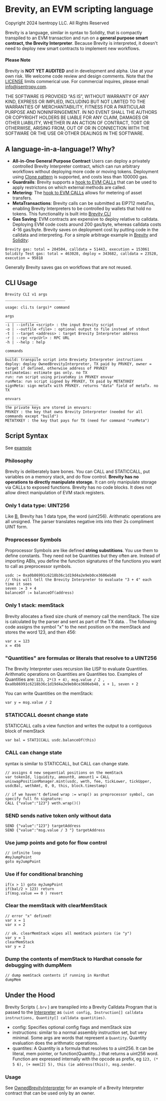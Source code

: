 # Brevity, an EVM scripting language

Copyright 2024 Isentropy LLC. All Rights Reserved

Brevity is a language, similar in syntax to Solidity, that is compactly transpiled to an EVM transaction and run on a **general purpose smart contract, the Brevity Interpreter**. Because Brevity is interpreted, it doesn't need to deploy new smart contracts to implement new workflows.

#### Please Note

Brevity is **NOT YET AUDITED** and in development and alpha. Use at your own risk. We welcome code review and design comments. Note that the [LICENSE](LICENSE) limits commerical use. For commercial inquires, please email info@isentropy.com. 

THE SOFTWARE IS PROVIDED “AS IS”, WITHOUT WARRANTY OF ANY KIND, EXPRESS OR IMPLIED, INCLUDING BUT NOT LIMITED TO THE WARRANTIES OF MERCHANTABILITY, FITNESS FOR A PARTICULAR PURPOSE AND NONINFRINGEMENT. IN NO EVENT SHALL THE AUTHORS OR COPYRIGHT HOLDERS BE LIABLE FOR ANY CLAIM, DAMAGES OR OTHER LIABILITY, WHETHER IN AN ACTION OF CONTRACT, TORT OR OTHERWISE, ARISING FROM, OUT OF OR IN CONNECTION WITH THE SOFTWARE OR THE USE OR OTHER DEALINGS IN THE SOFTWARE.



## A language-in-a-language!? Why?
 - **All-in-One General Purpose Contract** Users can deploy a privately controlled Brevity Interpreter  contract, which can run arbitrary workflows without deploying more code or moving tokens. Deployment using [Clone pattern](contracts/CloneFactory.sol) is supported, and costs less than 100000 gas.
 - **Guardrails**: Brevity supports a [hook to EVM CALLs](contracts/BrevityInterpreter.sol#L219C21-L219C32) that can be used to apply restrictons on which external methods are called. 
 - **Metering**: The [hook to EVM CALLs](contracts/BrevityInterpreter.sol#L219C21-L219C32) allows for metering of asset transfers. 
 - **MetaTransactions**: Brevity calls can be submitted as EIP712 metaTxs, enabling Brevity Interpreters to be controlled by wallets that hold no tokens. This functionality is built into [Brevity CLI](tslib/cli.ts)
 - **Gas Saving**: EVM contracts are expensive to deploy relative to calldata. Deploying EVM code costs around 200 gas/byte, whereas calldata costs 4-16 gas/byte. Brevity saves on deployment cost by putting code in the calldata and interpreting. For a simple arbitrage example in [Brevity](test/briefs/example.brv) and [Solidity](contracts/Arb.sol):
```
Brevity gas: total = 204504, calldata = 51443, execution = 153061
Solidity Test gas: total = 463028, deploy = 343682, calldata = 23528, execution = 95818
```
Generally Brevity saves gas on workflows that are not reused. 

## CLI Usage
```
Brevity CLI v1 args
___________________________

usage: cli.ts (args)* command

args
_______________
-i | --infile <script> : the input Brevity script
-o | --outfile <file> : optional output to file instead of stdout
-t | --target <address> : target Brevity Interpreter address
-r | --rpc <rpcUrl> : RPC URL
-h | --help : help

commands
_______________
build: transpile script into Breviety Interpreter instructions 
deploy: deploy OwnedBrevityInterpreter, TX paid by PRVKEY, owner = target if defined, otherwise address of PRVKEY
estimateGas: estimate gas only. no TX
run: run script using privateKey in PRVKEY envvar
runMeta: run script signed by PRVKEY, TX paid by METATXKEY
signMeta: sign metaTx with PRVKEY. returns "data" field of metaTx. no TX

envvars
_______________
the private keys are stored in envvars:
PRVKEY : the key that owns Brevity Interpreter (needed for all commands except "build")
METATXKEY : the key that pays for TX (need for command "runMeta")
```

## Script Syntax

See [example](test/briefs/uniswapAddLiquidity.brv)

### Philosophy
Brevity is deliberately bare bones.  You can CALL and STATICCALL, put variables on a memory stack, and do flow control. **Brevity has no operations to directly manipulate storage.** It can only manipulate storage via CALLs to exposed functions. Brevity has no code blocks. It does not allow direct manipulation of EVM stack registers.

### Only 1 data type: UINT256  
Like [B](https://en.wikipedia.org/wiki/B_(programming_language)), Brevity has 1 data type, the word (uint256). Arithmatic operations are all unsigned. The parser translates negative ints into their 2s compliment UINT form.

### Proprocessor Symbols
Proprocessor Symbols are like defined **string substitions**. You use them to define constants. They need not be Quantities but they often are. Instead of importing ABIs, you define the function signatures of the functions you want to call as preprocessor symbols.
```
usdc := 0xa0b86991c6218b36c1d19d4a2e9eb0ce3606eb48
// this will tell the Brevity Interpreter to evaluate "3 + 4" each time it sees
seven := 3 + 4
balanceOf := balanceOf(address)
```

### Only 1 stack: memStack
Brevity allocates a fixed size chunk of memory call the memStack. The size is calculated by the parser and sent as part of the TX data. . The following code assigns the symbol "x" to the next position on the memStack and stores the word 123, and then 456:

```
var x = 123
x = 456
```

### "Quantities" are formulas or literals that resolve to a UINT256
The Brevity Interpreter uses recursion like LISP to evaluate Quantities. Arithmatic operations on Quantities are Quantities too. Examples of Quantities are:
```123, 2*(3 + 4), msg.value / 2 , 0xa0b86991c6218b36c1d19d4a2e9eb0ce3606eb48, x + 1, seven + 2```

You can write Quantities on the memStack:

```
var y = msg.value / 2
```

### STATICCALL doesnt change state
STATICCALL calls a view function and writes the output to a contiguous block of memStack

```
var bal = STATICCALL usdc.balanceOf(this)
```

### CALL can change state
syntax is similar to STATICCALL, but CALL can change state. 

```
// assigns 4 new sequential positions on the memStack
var tokenId, liquidity, amount0, amount1 = CALL uniswapPositionManager.mint(usdc, weth, fee, tickLower, tickUpper, usdcBal, wethAmt, 0, 0, this, block.timestamp)

// if we haven't defined wrap := wrap() as preprocessor symbol, can specify full fn signature: 
CALL {"value":"123"} weth.wrap()()
```
### SEND sends native token only without data
```
SEND {"value":"123"} targetAddress
SEND {"value":"msg.value / 3 "} targetAddress
```

### Use jump points and goto for flow control

```
// infinite loop
#myJumpPoint
goto myJumpPoint
```

### Use if for conditional branching
```
if(x > 1) goto myJumpPoint
if(bal/2 > 123) return
if(msg.value == 0 ) revert
```

### Clear the memStack with clearMemStack
```
// error "x" defined!
var x = 1
var x = 2

// ok. clearMemStack wipes all memStack pointers (ie "y")
var y = 1
clearMemStack
var y = 2
```

### Dump the contents of memStack to Hardhat console for debugging with dumpMem
```
// dump memStack contents if running in Hardhat
dumpMem
```




## Under the Hood
Brevity Scripts (```.brv``` ) are transpiled into a Brevity Calldata Program that is passed to the [Interpreter](contracts/BrevityInterpreter.sol) as ```(uint config, Instruction[] calldata instructions, Quantity[] calldata quantities)```. 

- config: Specifies optional config flags and memStack size
- instructions: similar to a normal assembly instruction set, but very minimal. Some args are words that represent a ```Quantity```. Quantity evaluation does the arithmatic operations. 
- quantites: A Quantity is a formula that resolves to a uint256. It can be literal, mem pointer, or function(Quantity...) that returns a uint256 word. Function are expressed internally with the opcode as prefix, eg  ```123, (* 5 6), (+ mem[2] 5), this (ie address(this)), msg.sender```.


### Usage
See [OwnedBrevityInterpreter](contracts/OwnedBrevityInterpreter.sol) for an example of a Brevity Interpreter contract that can be used only by an owner.

